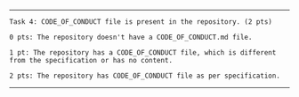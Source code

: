 *********************************
```Task 4: CODE_OF_CONDUCT file is present in the repository. (2 pts)```

```0 pts: The repository doesn't have a CODE_OF_CONDUCT.md file.```

```1 pt: The repository has a CODE_OF_CONDUCT file, which is different from the specification or has no content.```

```2 pts: The repository has CODE_OF_CONDUCT file as per specification.```

**************************
